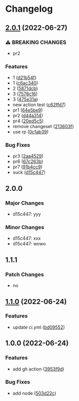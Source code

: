# Changelog

## [2.0.1](https://github.com/lvjiaxuan/test-demo/compare/v1.1.0...v2.0.1) (2022-06-27)


### ⚠ BREAKING CHANGES

* pr2

### Features

* 1 ([d21b54f](https://github.com/lvjiaxuan/test-demo/commit/d21b54f862d893bc646f6e82c917f4148b30d057))
* 1 ([c6ac340](https://github.com/lvjiaxuan/test-demo/commit/c6ac340ad71482d3453d007146eddc29e8ad58b3))
* 2 ([5871dcb](https://github.com/lvjiaxuan/test-demo/commit/5871dcbdce122fd44ebf86fe6ac2eb0e7e739ada))
* 3 ([7578c16](https://github.com/lvjiaxuan/test-demo/commit/7578c160079394c93e63950f51204f312c4187d0))
* 3 ([475e31a](https://github.com/lvjiaxuan/test-demo/commit/475e31a16f1fd8f19904e9b8c3e61d1a3b81ecab))
* new action test ([c62ffd7](https://github.com/lvjiaxuan/test-demo/commit/c62ffd71c68945ca3629bce90c1aba11d49da339))
* pr1 ([64e5be9](https://github.com/lvjiaxuan/test-demo/commit/64e5be9fc5b0ab4fcaeda9d877998e4fe960e59a))
* pr2 ([d44a314](https://github.com/lvjiaxuan/test-demo/commit/d44a314fb39d6f9e56da1c3a35b6e261882d8a8d))
* pr4 ([20ed5c5](https://github.com/lvjiaxuan/test-demo/commit/20ed5c56100e4ca5c439ea346dc1fde408bb7bd4))
* remove changeset ([213603f](https://github.com/lvjiaxuan/test-demo/commit/213603fe5b3136310231ca461aa3d07f6ab7f06c))
* use rp ([0c1ab39](https://github.com/lvjiaxuan/test-demo/commit/0c1ab39efeae145c27d26588c066fb9dc229f7d4))


### Bug Fixes

* pr3 ([2aa4529](https://github.com/lvjiaxuan/test-demo/commit/2aa452936914e040514ca9b0e6e5c4c04ea8ba74))
* pr6 ([67c263b](https://github.com/lvjiaxuan/test-demo/commit/67c263bd4a7d4e761092b42efc8bf61245f1b5ae))
* pr7 ([91b4cc9](https://github.com/lvjiaxuan/test-demo/commit/91b4cc92648639530cb53da83e223c4a7df494b4))
* suck ([d15c447](https://github.com/lvjiaxuan/test-demo/commit/d15c447a279546fc56846fec7d550c0f80536655))

## 2.0.0

### Major Changes

- d15c447: yyy

### Minor Changes

- d15c447: xxx
- d15c447: wowo

## 1.1.1

### Patch Changes

- no

## [1.1.0](https://github.com/lvjiaxuan/test-demo/compare/v1.0.0...v1.1.0) (2022-06-24)

### Features

- update ci.yml ([bd09552](https://github.com/lvjiaxuan/test-demo/commit/bd09552ace764b5392ed76afbe318568c1cf882f))

## 1.0.0 (2022-06-24)

### Features

- add gh action ([3953f9d](https://github.com/lvjiaxuan/test-demo/commit/3953f9dd09ecf136d88a0c2fa0973078631825d5))

### Bug Fixes

- add node ([503d22c](https://github.com/lvjiaxuan/test-demo/commit/503d22cd7165c0b0085d066c54211667ebac35b2))
